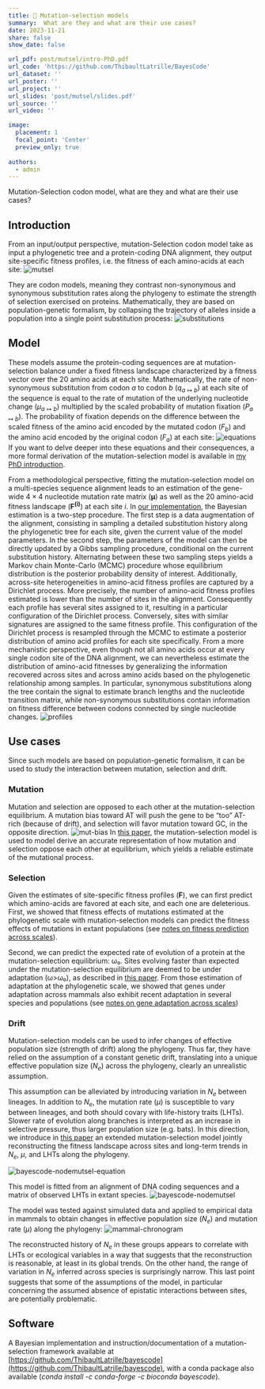 ```yaml
---
title: 🔎 Mutation-selection models 
summary:  What are they and what are their use cases?
date: 2023-11-21
share: false
show_date: false

url_pdf: post/mutsel/intro-PhD.pdf
url_code: 'https://github.com/ThibaultLatrille/BayesCode'
url_dataset: ''
url_poster: ''
url_project: ''
url_slides: 'post/mutsel/slides.pdf'
url_source: ''
url_video: ''

image:
  placement: 1
  focal_point: 'Center'
  preview_only: true
  
authors:
  - admin
---
```


Mutation-Selection codon model, what are they and what are their use cases?

## Introduction
From an input/output perspective, mutation-Selection codon model take as input a phylogenetic tree and a protein-coding DNA alignment, they output site-specific fitness profiles, i.e. the fitness of each amino-acids at each site:
![mutsel](/post/mutsel/mutsel.png)

They are codon models, meaning they contrast non-synonymous and synonymous substitution rates along the phylogeny to estimate the strength of selection exercised on proteins. 
Mathematically, they are based on population-genetic formalism, by collapsing the trajectory of alleles inside a population into a single point substitution process:
![substitutions](/post/mutsel/substitutions.png)


## Model
These models assume the protein-coding sequences are at mutation-selection balance under a fixed fitness landscape characterized by a fitness vector over the $20$ amino acids at each site.
Mathematically, the rate of non-synonymous substitution from codon $a$ to codon $b$ $(q_{a \mapsto b})$ at each site of the sequence is equal to the rate of mutation of the underlying nucleotide change ($\mu_{a \mapsto b}$) multiplied by the scaled probability of mutation fixation ($P_{a \mapsto b}$).
The probability of fixation depends on the difference between the scaled fitness of the amino acid encoded by the mutated codon ($F_b$) and the amino acid encoded by the original codon ($F_a$) at each site:
![equations](/post/mutsel/equations.png)
If you want to delve deeper into these equations and their consequences, a more formal derivation of the mutation-selection model is available in [my PhD introduction](/post/mutsel/intro-PhD.pdf).

From a methodological perspective, fitting the mutation-selection model on a multi-species sequence alignment leads to an estimation of the gene-wide $4 \times 4$ nucleotide mutation rate matrix ($\bm{\mu}$) as well as the $20$ amino-acid fitness landscape ($\bm{F^{(i)}}$) at each site $i$.
In [our implementation](https://github.com/ThibaultLatrille/bayescode), the Bayesian estimation is a two-step procedure.
The first step is a data augmentation of the alignment, consisting in sampling a detailed substitution history along the phylogenetic tree for each site, given the current value of the model parameters.
In the second step, the parameters of the model can then be directly updated by a Gibbs sampling procedure, conditional on the current substitution history.
Alternating between these two sampling steps yields a Markov chain Monte-Carlo (MCMC) procedure whose equilibrium distribution is the posterior probability density of interest.
Additionally, across-site heterogeneities in amino-acid fitness profiles are captured by a Dirichlet process.
More precisely, the number of amino-acid fitness profiles estimated is lower than the number of sites in the alignment.
Consequently each profile has several sites assigned to it, resulting in a particular configuration of the Dirichlet process.
Conversely, sites with similar signatures are assigned to the same fitness profile.
This configuration of the Dirichlet process is resampled through the MCMC to estimate a posterior distribution of amino acid profiles for each site specifically.
From a more mechanistic perspective, even though not all amino acids occur at every single codon site of the DNA alignment, we can nevertheless estimate the distribution of amino-acid fitnesses by generalizing the information recovered across sites and across amino acids based on the phylogenetic relationship among samples.
In particular, synonymous substitutions along the tree contain the signal to estimate branch lengths and the nucleotide transition matrix, while non-synonymous substitutions contain information on fitness difference between codons connected by single nucleotide changes.
![profiles](/post/mutsel/aa-profiles.png)

## Use cases
Since such models are based on population-genetic formalism, it can be used to study the interaction between mutation, selection and drift.

### Mutation
Mutation and selection are opposed to each other at the mutation-selection equilibrium.
A mutation bias toward AT will push the gene to be “too” AT-rich (because of drift), and selection will favor mutation toward GC, in the opposite direction.
![mut-bias](/post/mutsel/mut-bias.png)
In [this paper](/publication/latrille-improved-2022), the mutation-selection model is used to model derive an accurate representation of how mutation and selection oppose each other at equilibrium, which yields a reliable estimate of the mutational process.

### Selection
Given the estimates of site-specific fitness profiles ($\bm{F}$), we can first predict which amino-acids are favored at each site, and each one are deleterious.
First, we showed that fitness effects of mutations estimated at the phylogenetic scale with mutation-selection models can predict the fitness effects of mutations in extant populations (see [notes on fitness prediction across scales](/post/selcoeff)).

Second, we can predict the expected rate of evolution of a protein at the mutation-selection equilibrium: ω₀.
Sites evolving faster than expected under the mutation-selection equilibrium are deemed to be under adaptation (ω>ω₀), as described in [this paper](/publication/rodrigue-bayesian-2021).
From those estimation of adaptation at the phylogenetic scale, we showed that genes under adaptation across mammals also exhibit recent adaptation in several species and populations (see [notes on gene adaptation across scales](/post/adaptapop))

### Drift
Mutation-selection models can be used to infer changes of effective population size (strength of drift) along the phylogeny.
Thus far, they have relied on the assumption of a constant genetic drift, translating into a unique effective population size ($N_e$) across the phylogeny, clearly an unrealistic assumption.

This assumption can be alleviated by introducing variation in $N_e$ between lineages.
In addition to $N_e$, the mutation rate ($μ$) is susceptible to vary between lineages, and both should covary with life-history traits (LHTs).
Slower rate of evolution along branches is interpreted as an increase in selective pressure, thus larger population size (e.g. bats).
In this direction, we introduce in [this paper](/publication/latrille-inferring-2021) an extended mutation-selection model jointly reconstructing the fitness landscape across sites and long-term trends in $N_e$, $μ$, and LHTs along the phylogeny.

![bayescode-nodemutsel-equation](/post/mutsel/bayescode-nodemusel-equations.png)

This model is fitted from an alignment of DNA coding sequences and a matrix of observed LHTs in extant species.
![bayescode-nodemutsel](/post/mutsel/bayescode-nodemutsel.png)

The model was tested against simulated data and applied to empirical data in mammals to obtain changes in effective population size ($N_e$) and mutation rate ($μ$) along the phylogeny:
![mammal-chronogram](/post/mutsel/mammal-chronogram.png)

The reconstructed history of $N_e$ in these groups appears to correlate with LHTs or ecological variables in a way that suggests that the reconstruction is reasonable, at least in its global trends.
On the other hand, the range of variation in $N_e$ inferred across species is surprisingly narrow.
This last point suggests that some of the assumptions of the model, in particular concerning the assumed absence of epistatic interactions between sites, are potentially problematic.

## Software
A Bayesian implementation and instruction/documentation of a mutation-selection framework available at [https://github.com/ThibaultLatrille/bayescode](https://github.com/ThibaultLatrille/bayescode), with a conda package also available (*conda install \-c conda-forge \-c bioconda bayescode*).
